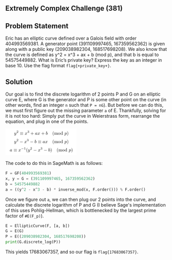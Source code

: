 ## Extremely Complex Challenge (381)

## Problem Statement 

Eric has an elliptic curve defined over a Galois field with order 404993569381. A generator point (391109997465, 167359562362) is given along with a public key (209038982304, 168517698208). We also know that the curve is defined as y^2 = x^3 + ax + b (mod p), and that b is equal to 54575449882. What is Eric’s private key? Express the key as an integer in base 10. Use the flag format `flag{+private_key+}`.

## Solution

Our goal is to find the discrete logarithm of 2 points P and G on an elliptic curve E, where G is the generator and P is some other point on the curve (in other words, find an integer `n` such that `P = nG`).  But before we can do this, we must first figure out the missing parameter `a` of E.  Thankfully, solving for it is not too hard:  Simply put the curve in Weierstrass form, rearrange the equation, and plug in one of the points.  

![Sice me the deeeets](sice.png)

The code to do this in SageMath is as follows:

```python
F = GF(404993569381)
x, y = G = (391109997465, 167359562362)
b = 54575449882
a = ((y^2 - x^3 - b) * inverse_mod(x, F.order())) % F.order()
```

Once we figure out `a`, we can then plug our 2 points into the curve, and calculate the discrete logarithm of P and G (I believe Sage's implementation of this uses Pohlig-Hellman, which is bottlenecked by the largest prime factor of `#E(F_p)`).

```python
E = EllipticCurve(F, [a, b])
G = E(G)
P = E((209038982304, 168517698208))
print(G.discrete_log(P))
```

This yields 17683067357, and so our flag is `flag{17683067357}`.

